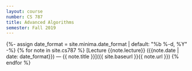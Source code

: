 ```yaml
---
layout: course
number: CS 787
title: Advanced Algorithms
semester: Fall 2019
---
```


{%- assign date_format = site.minima.date_format | default: "%b %-d, %Y" -%}
{% for note in site.cs787 %}
  [Lecture {{note.lecture}} ({{note.date | date: date_format}}) &mdash; {{ note.title }}]({{ site.baseurl }}{{ note.url }})
{% endfor %}
